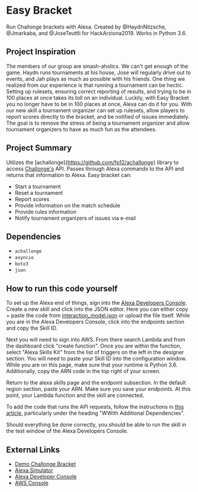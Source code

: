 # Easy Bracket
Run Challonge brackets with Alexa. Created by @HaydnNitzsche, @Jmarkaba, and @JoseTeuttli for HackArziona2019. Works in Python 3.6.

## Project Inspiration
The members of our group are smash-aholics. We can't get enough of the game. Haydn runs tournaments at his house, Jose will regularly drive out to events, and Jah plays as much as possible with his friends. One thing we realized from our experience is that running a tournament can be hectic. Setting up rulesets, ensuring correct reporting of results, and trying to be in 100 places at once takes its toll on an individual. Luckily, with Easy Bracket you no longer have to be in 100 places at once, Alexa can do it for you. With our new skill a tournament organizer can set up rulesets, allow players to report scores directly to the bracket, and be notified of issues immediately. The goal is to remove the stress of being a tournament organizer and allow tournament organizers to have as much fun as the attendees.

## Project Summary
Utilizes the [achallonge]{https://github.com/fp12/achallonge} library to access [Challonge's](https://challonge.com) API. Passes through Alexa commands to the API and returns that information to Alexa. Easy bracket can:
 - Start a tournament
 - Reset a tournament
 - Report scores
 - Provide information on the match schedule
 - Provide rules information
 - Notify tournament organizers of issues via e-mail

## Dependencies
- `achallonge`
- `asyncio`
- `boto3`
- `json`

## How to run this code yourself
To set up the Alexa end of things, sign into the [Alexa Developers Console](https://developer.amazon.com/alexa/console/ask). Create a new skill and click into the JSON editor. Here you can either copy + paste the code from [interaction_model.json](https://github.com/HaydnNitzsche/Easy_Bracket/blob/master/interaction_model.json) or upload the file itself. While you are in the Alexa Developers Console, click into the endpoints section and copy the Skill ID.

Next you will need to sign into AWS. From there search Lambda and from the dashboard click "create function". Once you are within the function, select "Alexa Skills Kit" from the list of triggers on the left in the designer section. You will need to paste your Skill ID into the configuration window. While you are on this page, make sure that your runtime is Python 3.6. Additionally, copy the ARN code in the top right of your screen.

Return to the alexa skills page and the endpoint subsection. In the default region section, paste your ARN. Make sure you save your endpoints. At this point, your Lambda function and the skill are connected.

To add the code that runs the API requests, follow the instructions in [this article](https://docs.aws.amazon.com/lambda/latest/dg/lambda-python-how-to-create-deployment-package.html#python-package-dependencies), particularly under the heading "WWith Additional Dependencies".

Should everything be done correctly, you should be able to run the skill in the test window of the Alexa Developers Console.

## External Links
- [Demo Challonge Bracket](https://challonge.com/HackAZ)
- [Alexa Simulator](https://echosim.io/welcome)
- [Alexa Developer Console](https://developer.amazon.com/alexa/console/ask)
- [AWS Console](https://console.aws.amazon.com/console/home)
